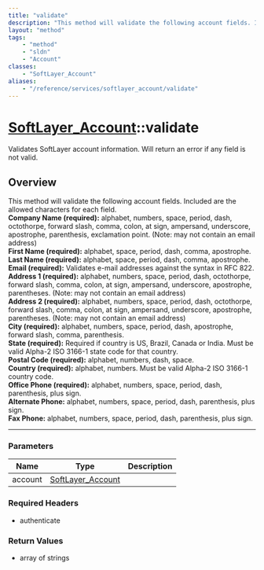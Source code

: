 ```yaml
---
title: "validate"
description: "This method will validate the following account fields. Included are the allowed characters for each field.<br> <strong>... "
layout: "method"
tags:
    - "method"
    - "sldn"
    - "Account"
classes:
    - "SoftLayer_Account"
aliases:
    - "/reference/services/softlayer_account/validate"
---
```

# [SoftLayer_Account](/reference/services/SoftLayer_Account)::validate


Validates SoftLayer account information. Will return an error if any field is not valid.


## Overview 
This method will validate the following account fields. Included are the allowed characters for each field.<br> <strong>Company Name (required):</strong> alphabet, numbers, space, period, dash, octothorpe, forward slash, comma, colon, at sign, ampersand, underscore, apostrophe, parenthesis, exclamation point. (Note: may not contain an email address)<br> <strong>First Name (required):</strong> alphabet, space, period, dash, comma, apostrophe.<br> <strong>Last Name (required):</strong> alphabet, space, period, dash, comma, apostrophe.<br> <strong>Email (required):</strong> Validates e-mail addresses against the syntax in RFC 822.<br> <strong>Address 1 (required):</strong> alphabet, numbers, space, period, dash, octothorpe, forward slash, comma, colon, at sign, ampersand, underscore, apostrophe, parentheses. (Note: may not contain an email address)<br> <strong>Address 2 (required):</strong> alphabet, numbers, space, period, dash, octothorpe, forward slash, comma, colon, at sign, ampersand, underscore, apostrophe, parentheses. (Note: may not contain an email address)<br> <strong>City (required):</strong> alphabet, numbers, space, period, dash, apostrophe, forward slash, comma, parenthesis.<br> <strong>State (required):</strong> Required if country is US, Brazil, Canada or India. Must be valid Alpha-2 ISO 3166-1 state code for that country.<br> <strong>Postal Code (required):</strong> alphabet, numbers, dash, space.<br> <strong>Country (required):</strong> alphabet, numbers. Must be valid Alpha-2 ISO 3166-1 country code.<br> <strong>Office Phone (required):</strong> alphabet, numbers, space, period, dash, parenthesis, plus sign.<br> <strong>Alternate Phone:</strong> alphabet, numbers, space, period, dash, parenthesis, plus sign.<br> <strong>Fax Phone:</strong> alphabet, numbers, space, period, dash, parenthesis, plus sign.<br> 

-----

### Parameters 
|Name | Type | Description |
| --- | --- | --- |
|account| <a href='/reference/datatypes/SoftLayer_Account'>SoftLayer_Account </a>| |


### Required Headers
* authenticate


### Return Values
* array of strings




